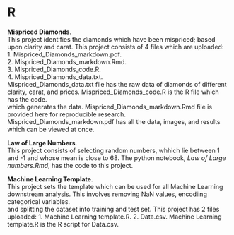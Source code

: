 # R

**Mispriced Diamonds**.       
This project identifies the diamonds which have been mispriced; based upon clarity and carat. This project consists of 4 files which are uploaded:         
    1. Mispriced_Diamonds_markdown.pdf.        
    2. Mispriced_Diamonds_markdown.Rmd.         
    3. Mispriced_Diamonds_code.R.        
    4. Mispriced_Diamonds_data.txt.        
Mispriced_Diamonds_data.txt file has the raw data of diamonds of different clarity, carat, and prices. Mispriced_Diamonds_code.R is the R file which has the code.  
which generates the data. Mispriced_Diamonds_markdown.Rmd file is provided here for reproducible research. Mispriced_Diamonds_markdown.pdf has all the data, images, and results which can be viewed at once.     

**Law of Large Numbers**.      
This project consists of selecting random numbers, whhich lie between 1 and -1 and whose mean is close to 68. The python notebook, *Law of Large numbers.Rmd*, has the code to this project.

**Machine Learning Template**.      
This project sets the template which can be used for all Machine Learning downstream analysis. This involves removing NaN values, encodiing categorical variables.    
and splitting the dataset into training and test set. This project has 2 files uploaded:
    1. Machine Learning template.R.
    2. Data.csv.
Machine Learning template.R is the R script for Data.csv.
